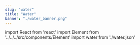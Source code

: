 ```yaml
---
slug: "water"
title: "Water"
banner: "./water_banner.png"
---
```


import React from 'react'
import Element from '../../../src/components/Element'
import water from './water.json'

<Element data={water} />